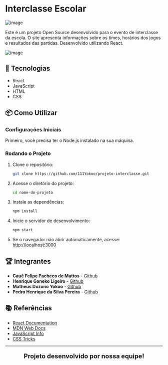 # Interclasse Escolar
![image](https://github.com/user-attachments/assets/f2c0535a-5b3f-463b-9483-248a74b1d5e5)

Este é um projeto Open Source desenvolvido para o evento de interclasse da escola. O site apresenta informações sobre os times, horários dos jogos e resultados das partidas. Desenvolvido utilizando React.

![image](https://github.com/user-attachments/assets/ce168692-7046-4a43-bb1e-bf1fc4c14ab7)


## 🚀 Tecnologias

- React
- JavaScript
- HTML
- CSS

## 📦 Como Utilizar

### Configurações Iniciais

Primeiro, você precisa ter o Node.js instalado na sua máquina.

### Rodando o Projeto

1. Clone o repositório:
   ```sh
   git clone https://github.com/111Yokoo/projeto-interclasse.git
   ```
2. Acesse o diretório do projeto:
   ```sh
   cd nome-do-projeto
   ```
3. Instale as dependências:
   ```sh
   npm install
   ```
4. Inicie o servidor de desenvolvimento:
   ```sh
   npm start
   ```
5. Se o navegador não abrir automaticamente, acesse: [http://localhost:3000](http://localhost:3000)

## 🏆 Integrantes

- **Cauê Felipe Pacheco de Mattos** - [Github](https://github.com/Caue-Mattos)
- **Henrique Ganeko Ligeiro** - [Github](https://github.com/HenriqueGaneko)
- **Matheus Dozono Yokoo** - [Github](https://github.com/111Yokoo)
- **Pedro Henrique da Silva Pereira** - [Github](https://github.com/pererazxy)

## 📚 Referências

- [React Documentation](https://reactjs.org/)
- [MDN Web Docs](https://developer.mozilla.org/)
- [JavaScript Info](https://javascript.info/)
- [CSS Tricks](https://css-tricks.com/)

---

<p align="center" style="font-size: 20px;"><strong>Projeto desenvolvido por nossa equipe!</strong></p>
